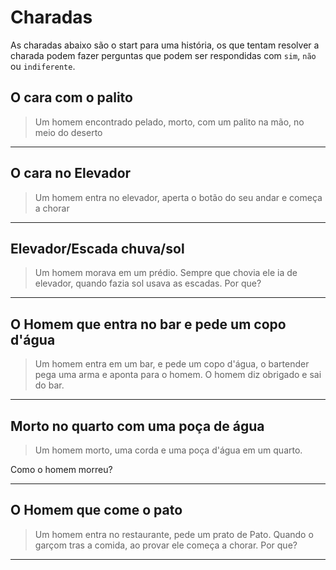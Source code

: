 # Charadas

As charadas abaixo são o start para uma história, os que tentam resolver a charada podem fazer perguntas que podem ser respondidas com `sim`, `não` ou `indiferente`.



## O cara com o palito

> Um homem encontrado pelado, morto, com um palito na mão, no meio do deserto

<!--
  HISTÓRIA COMPLETA:
-->

********



## O cara no Elevador 

> Um homem entra no elevador, aperta o botão do seu andar e começa a chorar

<!--
  HISTÓRIA COMPLETA:
  O homem entra no elevador, e aperta o botão do seu andar, quando percebe que o prédio está sem energia elétrica.
  Sabendo que sua esposa está no apartamento, respirando por aparelhos, se dá conta de que ela está morta.
-->

********



## Elevador/Escada chuva/sol

> Um homem morava em um prédio. Sempre que chovia ele ia de elevador, quando fazia sol usava as escadas. Por que?

<!--
  HISTÓRIA COMPLETA:
  O homem era muito baixo, só alcançava o botão do elevador quando tinha um guarda-chuva.
-->

********


## O Homem que entra no bar e pede um copo d'água

> Um homem entra em um bar, e pede um copo d'água, o bartender pega uma arma e aponta para o homem. O homem diz obrigado e sai do bar.

<!--
  HISTÓRIA COMPLETA:
  >>> Pedi para o ChatGPT, tenho que ver o desfecho.
-->

********



## Morto no quarto com uma poça de água

> Um homem morto, uma corda e uma poça d'água em um quarto.

Como o homem morreu?

<!--
  HISTÓRIA COMPLETA:
  O homem subiu em um grande cubo de gelo, amarrou a corda e esperou que derretesse para se enforcar.
-->

********




## O Homem que come o pato

> Um homem entra no restaurante, pede um prato de Pato. Quando o garçom tras a comida, ao provar ele começa a chorar. Por que?

<!--
  HISTÓRIA COMPLETA:
  O homem vai a um cruzeiro com sua esposa e durante a viagem o navio afunda. Todos são socorridos e são levados para uma ilha, com excessão da esposa.
  Na ilha, é servido um prato de carne de Pato, enquanto aguardam resgate para voltar para casa.
  Quando volta a sua cidade, ainda sem saber do paradeiro de sua esposa, o homem resolve ir a um restaurante provar um prato de carne de pato.
  Quando prova, percebe que o sabor é totalmente diferente do provado na ilha, e se dá conta de que todos naquela refeição comeram sua esposa.
-->

********
